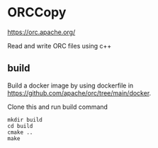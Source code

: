 # ORCCopy

https://orc.apache.org/

Read and write ORC files using c++

## build

Build a docker image by using dockerfile in https://github.com/apache/orc/tree/main/docker.

Clone this and run build command

```
mkdir build
cd build
cmake ..
make
```
